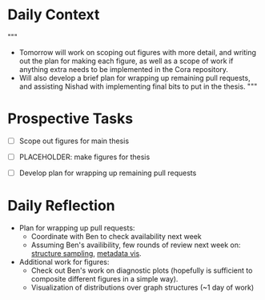 # Daily Context

"""
* Tomorrow will work on scoping out figures with more detail, and writing out
  the plan for making each figure, as well as a scope of work if anything extra
  needs to be implemented in the Cora repository.
* Will also develop a brief plan for wrapping up remaining pull requests, and
  assisting Nishad with implementing final bits to put in the thesis.
"""


# Prospective Tasks
* [ ] Scope out figures for main thesis
* [ ] PLACEHOLDER: make figures for thesis
* [ ] Develop plan for wrapping up remaining pull requests


# Daily Reflection

* Plan for wrapping up pull requests:
    * Coordinate with Ben to check availability next week
    * Assuming Ben's availibility, few rounds of review next week on:
      [structure sampling](https://github.com/probcomp/GenSceneGraphs.jl/pull/225), [metadata vis](https://github.com/probcomp/GenSceneGraphs.jl/pull/226).
* Additional work for figures:
    * Check out Ben's work on diagnostic plots (hopefully is sufficient to
      composite different figures in a simple way).
    * Visualization of distributions over graph structures (~1 day of work)
